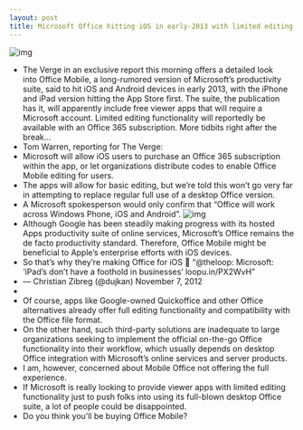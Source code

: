 ```yaml
---
layout: post
title: Microsoft Office hitting iOS in early-2013 with limited editing functionality
---
```

![img](http://media.idownloadblog.com/wp-content/uploads/2012/11/Office-for-iOS-The-Verge-001.jpg)
* The Verge in an exclusive report this morning offers a detailed look into Office Mobile, a long-rumored version of Microsoft’s productivity suite, said to hit iOS and Android devices in early 2013, with the iPhone and iPad version hitting the App Store first. The suite, the publication has it, will apparently include free viewer apps that will require a Microsoft account. Limited editing functionality will reportedly be available with an Office 365 subscription. More tidbits right after the break…
* Tom Warren, reporting for The Verge:
* Microsoft will allow iOS users to purchase an Office 365 subscription within the app, or let organizations distribute codes to enable Office Mobile editing for users.
* The apps will allow for basic editing, but we’re told this won’t go very far in attempting to replace regular full use of a desktop Office version.
* A Microsoft spokesperson would only confirm that “Office will work across Windows Phone, iOS and Android”.
![img](http://media.idownloadblog.com/wp-content/uploads/2012/11/Office-for-iOS-The-Verge-002.jpg)
* Although Google has been steadily making progress with its hosted Apps productivity suite of online services, Microsoft’s Office remains the de facto productivity standard. Therefore, Office Mobile might be beneficial to Apple’s enterprise efforts with iOS devices.
* So that’s why they’re making Office for iOS 🙂 “@theloop: Microsoft: ‘iPad’s don’t have a foothold in businesses’ loopu.in/PX2WvH”
* — Christian Zibreg (@dujkan) November 7, 2012
*  
* Of course, apps like Google-owned Quickoffice and other Office alternatives already offer full editing functionality and compatibility with the Office file format.
* On the other hand, such third-party solutions are inadequate to large organizations seeking to implement the official on-the-go Office functionality into their workflow, which usually depends on desktop Office integration with Microsoft’s online services and server products.
* I am, however, concerned about Mobile Office not offering the full experience.
* If Microsoft is really looking to provide viewer apps with limited editing functionality just to push folks into using its full-blown desktop Office suite, a lot of people could be disappointed.
* Do you think you’ll be buying Office Mobile?

